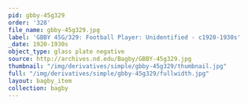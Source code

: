 ```yaml
---
pid: gbby-45g329
order: '328'
file_name: gbby-45g329.jpg
label: 'GBBY 45G/329: Football Player: Unidentified - c1920-1930s'
_date: 1920-1930s
object_type: glass plate negative
source: http://archives.nd.edu/Bagby/GBBY-45g329.jpg
thumbnail: "/img/derivatives/simple/gbby-45g329/thumbnail.jpg"
full: "/img/derivatives/simple/gbby-45g329/fullwidth.jpg"
layout: bagby_item
collection: bagby
---
```

